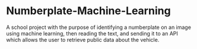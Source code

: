 # Numberplate-Machine-Learning
A school project with the purpose of identifying a numberplate on an image using machine learning, then reading the text, and sending it to an API which allows the user to retrieve public data about the vehicle.
